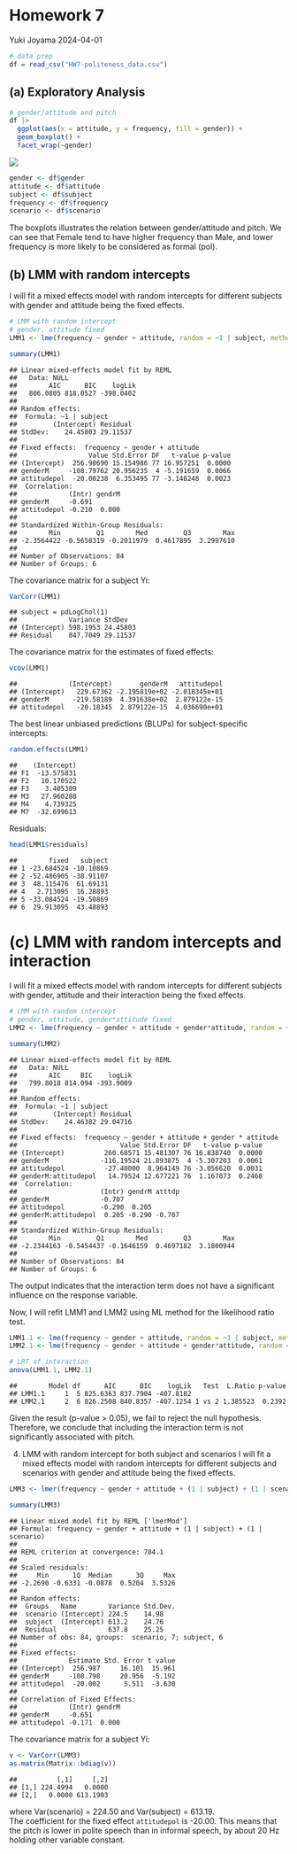 Homework 7
================
Yuki Joyama
2024-04-01

``` r
# data prep
df = read_csv("HW7-politeness_data.csv")
```

## (a) Exploratory Analysis

``` r
# gender/attitude and pitch
df |> 
  ggplot(aes(x = attitude, y = frequency, fill = gender)) +
  geom_boxplot() +
  facet_wrap(~gender)
```

![](p8131_hw7_files/figure-gfm/boxplot-1.png)<!-- -->

``` r
gender <- df$gender
attitude <- df$attitude
subject <- df$subject
frequency <- df$frequency
scenario <- df$scenario
```

The boxplots illustrates the relation between gender/attitude and pitch.
We can see that Female tend to have higher frequency than Male, and
lower frequency is more likely to be considered as formal (pol).

## (b) LMM with random intercepts

I will fit a mixed effects model with random intercepts for different
subjects with gender and attitude being the fixed effects.

``` r
# LMM with random intercept
# gender, attitude fixed
LMM1 <- lme(frequency ~ gender + attitude, random = ~1 | subject, method = "REML")

summary(LMM1)
```

    ## Linear mixed-effects model fit by REML
    ##   Data: NULL 
    ##        AIC      BIC    logLik
    ##   806.0805 818.0527 -398.0402
    ## 
    ## Random effects:
    ##  Formula: ~1 | subject
    ##         (Intercept) Residual
    ## StdDev:    24.45803 29.11537
    ## 
    ## Fixed effects:  frequency ~ gender + attitude 
    ##                  Value Std.Error DF   t-value p-value
    ## (Intercept)  256.98690 15.154986 77 16.957251  0.0000
    ## genderM     -108.79762 20.956235  4 -5.191659  0.0066
    ## attitudepol  -20.00238  6.353495 77 -3.148248  0.0023
    ##  Correlation: 
    ##             (Intr) gendrM
    ## genderM     -0.691       
    ## attitudepol -0.210  0.000
    ## 
    ## Standardized Within-Group Residuals:
    ##        Min         Q1        Med         Q3        Max 
    ## -2.3564422 -0.5658319 -0.2011979  0.4617895  3.2997610 
    ## 
    ## Number of Observations: 84
    ## Number of Groups: 6

The covariance matrix for a subject Yi:

``` r
VarCorr(LMM1)
```

    ## subject = pdLogChol(1) 
    ##             Variance StdDev  
    ## (Intercept) 598.1953 24.45803
    ## Residual    847.7049 29.11537

The covariance matrix for the estimates of fixed effects:

``` r
vcov(LMM1)
```

    ##             (Intercept)       genderM   attitudepol
    ## (Intercept)   229.67362 -2.195819e+02 -2.018345e+01
    ## genderM      -219.58189  4.391638e+02  2.879122e-15
    ## attitudepol   -20.18345  2.879122e-15  4.036690e+01

The best linear unbiased predictions (BLUPs) for subject-specific
intercepts:

``` r
random.effects(LMM1)
```

    ##    (Intercept)
    ## F1  -13.575831
    ## F2   10.170522
    ## F3    3.405309
    ## M3   27.960288
    ## M4    4.739325
    ## M7  -32.699613

Residuals:

``` r
head(LMM1$residuals)
```

    ##        fixed   subject
    ## 1 -23.684524 -10.10869
    ## 2 -52.486905 -38.91107
    ## 3  48.115476  61.69131
    ## 4   2.713095  16.28893
    ## 5 -33.084524 -19.50869
    ## 6  29.913095  43.48893

# (c) LMM with random intercepts and interaction

I will fit a mixed effects model with random intercepts for different
subjects with gender, attitude and their interaction being the fixed
effects.

``` r
# LMM with random intercept
# gender, attitude, gender*attitude fixed
LMM2 <- lme(frequency ~ gender + attitude + gender*attitude, random = ~1 | subject, method = "REML")

summary(LMM2)
```

    ## Linear mixed-effects model fit by REML
    ##   Data: NULL 
    ##        AIC     BIC    logLik
    ##   799.8018 814.094 -393.9009
    ## 
    ## Random effects:
    ##  Formula: ~1 | subject
    ##         (Intercept) Residual
    ## StdDev:    24.46382 29.04716
    ## 
    ## Fixed effects:  frequency ~ gender + attitude + gender * attitude 
    ##                          Value Std.Error DF   t-value p-value
    ## (Intercept)          260.68571 15.481307 76 16.838740  0.0000
    ## genderM             -116.19524 21.893875  4 -5.307203  0.0061
    ## attitudepol          -27.40000  8.964149 76 -3.056620  0.0031
    ## genderM:attitudepol   14.79524 12.677221 76  1.167073  0.2468
    ##  Correlation: 
    ##                     (Intr) gendrM atttdp
    ## genderM             -0.707              
    ## attitudepol         -0.290  0.205       
    ## genderM:attitudepol  0.205 -0.290 -0.707
    ## 
    ## Standardized Within-Group Residuals:
    ##        Min         Q1        Med         Q3        Max 
    ## -2.2344163 -0.5454437 -0.1646159  0.4697182  3.1800944 
    ## 
    ## Number of Observations: 84
    ## Number of Groups: 6

The output indicates that the interaction term does not have a
significant influence on the response variable.

Now, I will refit LMM1 and LMM2 using ML method for the likelihood ratio
test.

``` r
LMM1.1 <- lme(frequency ~ gender + attitude, random = ~1 | subject, method = "ML")
LMM2.1 <- lme(frequency ~ gender + attitude + gender*attitude, random = ~1 | subject, method = "ML")

# LRT of interaction 
anova(LMM1.1, LMM2.1)
```

    ##        Model df      AIC      BIC    logLik   Test  L.Ratio p-value
    ## LMM1.1     1  5 825.6363 837.7904 -407.8182                        
    ## LMM2.1     2  6 826.2508 840.8357 -407.1254 1 vs 2 1.385523  0.2392

Given the result (p-value \> 0.05), we fail to reject the null
hypothesis. Therefore, we conclude that including the interaction term
is not significantly associated with pitch.

4)  LMM with random intercept for both subject and scenarios I will fit
    a mixed effects model with random intercepts for different subjects
    and scenarios with gender and attitude being the fixed effects.

``` r
LMM3 <- lmer(frequency ~ gender + attitude + (1 | subject) + (1 | scenario))

summary(LMM3) 
```

    ## Linear mixed model fit by REML ['lmerMod']
    ## Formula: frequency ~ gender + attitude + (1 | subject) + (1 | scenario)
    ## 
    ## REML criterion at convergence: 784.1
    ## 
    ## Scaled residuals: 
    ##     Min      1Q  Median      3Q     Max 
    ## -2.2690 -0.6331 -0.0878  0.5204  3.5326 
    ## 
    ## Random effects:
    ##  Groups   Name        Variance Std.Dev.
    ##  scenario (Intercept) 224.5    14.98   
    ##  subject  (Intercept) 613.2    24.76   
    ##  Residual             637.8    25.25   
    ## Number of obs: 84, groups:  scenario, 7; subject, 6
    ## 
    ## Fixed effects:
    ##             Estimate Std. Error t value
    ## (Intercept)  256.987     16.101  15.961
    ## genderM     -108.798     20.956  -5.192
    ## attitudepol  -20.002      5.511  -3.630
    ## 
    ## Correlation of Fixed Effects:
    ##             (Intr) gendrM
    ## genderM     -0.651       
    ## attitudepol -0.171  0.000

The covariance matrix for a subject Yi:

``` r
v <- VarCorr(LMM3)
as.matrix(Matrix::bdiag(v))
```

    ##          [,1]     [,2]
    ## [1,] 224.4994   0.0000
    ## [2,]   0.0000 613.1903

where Var(scenario) = 224.50 and Var(subject) = 613.19.  
The coefficient for the fixed effect `attitudepol` is -20.00. This means
that the pitch is lower in polite speech than in informal speech, by
about 20 Hz holding other variable constant.
